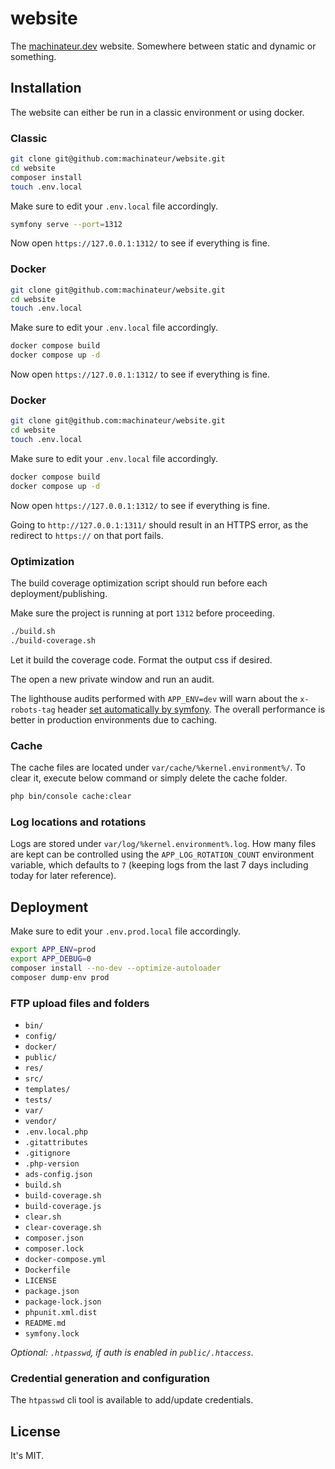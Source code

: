 # website

The [machinateur.dev](https://machinateur.dev/) website. Somewhere between static and dynamic or something.

## Installation

The website can either be run in a classic environment or using docker.

### Classic

```bash
git clone git@github.com:machinateur/website.git
cd website
composer install
touch .env.local
```

Make sure to edit your `.env.local` file accordingly.

```bash
symfony serve --port=1312
```

Now open `https://127.0.0.1:1312/` to see if everything is fine.

### Docker

```bash
git clone git@github.com:machinateur/website.git
cd website
touch .env.local
```

Make sure to edit your `.env.local` file accordingly.

```bash
docker compose build
docker compose up -d
```

Now open `https://127.0.0.1:1312/` to see if everything is fine.

### Docker

```bash
git clone git@github.com:machinateur/website.git
cd website
touch .env.local
```

Make sure to edit your `.env.local` file accordingly.

```bash
docker compose build
docker compose up -d
```

Now open `https://127.0.0.1:1312/` to see if everything is fine.

Going to `http://127.0.0.1:1311/` should result in an HTTPS error, as the redirect to `https://` on that port fails.

### Optimization

The build coverage optimization script should run before each deployment/publishing.

Make sure the project is running at port `1312` before proceeding.

```bash
./build.sh
./build-coverage.sh
```

Let it build the coverage code. Format the output css if desired.

The open a new private window and run an audit.

The lighthouse audits performed with `APP_ENV=dev` will warn about the `x-robots-tag` header
[set automatically by symfony](https://symfony.com/doc/current/reference/configuration/framework.html#disallow-search-engine-index).
The overall performance is better in production environments due to caching.

### Cache

The cache files are located under `var/cache/%kernel.environment%/`. To clear it, execute below command or simply delete
the cache folder.

```bash
php bin/console cache:clear
```

### Log locations and rotations

Logs are stored under `var/log/%kernel.environment%.log`. How many files are kept can be controlled using the
`APP_LOG_ROTATION_COUNT` environment variable, which defaults to `7` (keeping logs from the last 7 days including
today for later reference).

## Deployment

Make sure to edit your `.env.prod.local` file accordingly.

```bash
export APP_ENV=prod
export APP_DEBUG=0
composer install --no-dev --optimize-autoloader
composer dump-env prod
```

### FTP upload files and folders

* `bin/`
* `config/`
* `docker/`
* `public/`
* `res/`
* `src/`
* `templates/`
* `tests/`
* `var/`
* `vendor/`
* `.env.local.php`
* `.gitattributes`
* `.gitignore`
* `.php-version`
* `ads-config.json`
* `build.sh`
* `build-coverage.sh`
* `build-coverage.js`
* `clear.sh`
* `clear-coverage.sh`
* `composer.json`
* `composer.lock`
* `docker-compose.yml`
* `Dockerfile`
* `LICENSE`
* `package.json`
* `package-lock.json`
* `phpunit.xml.dist`
* `README.md`
* `symfony.lock`

*Optional: `.htpasswd`, if auth is enabled in `public/.htaccess`.*

### Credential generation and configuration

The `htpasswd` cli tool is available to add/update credentials.

## License

It's MIT.
